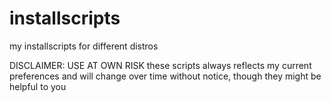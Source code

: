 # installscripts
my installscripts for different distros

DISCLAIMER: USE AT OWN RISK
these scripts always reflects my current preferences and will change over time without notice, though they might be helpful to you
